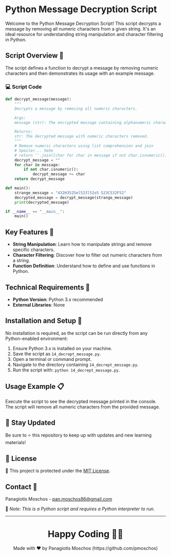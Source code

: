 # Python Message Decryption Script

Welcome to the Python Message Decryption Script! This script decrypts a message by removing all numeric characters from a given string. It's an ideal resource for understanding string manipulation and character filtering in Python.

## Script Overview 📘

The script defines a function to decrypt a message by removing numeric characters and then demonstrates its usage with an example message.

### :computer: Script Code

```python
def decrypt_message(message):
    """
    Decrypts a message by removing all numeric characters.

    Args:
    message (str): The encrypted message containing alphanumeric characters.

    Returns:
    str: The decrypted message with numeric characters removed.
    """
    # Remove numeric characters using list comprehension and join
    # Spoiler... hehe
    # return ''.join([char for char in message if not char.isnumeric()])
    decrypt_message = ""
    for char in message:
        if not char.isnumeric():
            decrypt_message += char
    return decrypt_message

def main():
    strange_message = "432H3525el523l52o5 523C532F52"
    decrypted_message = decrypt_message(strange_message)
    print(decrypted_message)

if __name__ == "__main__":
    main()
```

## Key Features 🌟

- **String Manipulation**: Learn how to manipulate strings and remove specific characters.
- **Character Filtering**: Discover how to filter out numeric characters from a string.
- **Function Definition**: Understand how to define and use functions in Python.

## Technical Requirements 🔧

- **Python Version**: Python 3.x recommended
- **External Libraries**: None

## Installation and Setup 🚀

No installation is required, as the script can be run directly from any Python-enabled environment:

1. Ensure Python 3.x is installed on your machine.
2. Save the script as `14_decrept_message.py`.
3. Open a terminal or command prompt.
4. Navigate to the directory containing `14_decrept_message.py`.
5. Run the script with: `python 14_decrept_message.py`.

## Usage Example 📋

Execute the script to see the decrypted message printed in the console. The script will remove all numeric characters from the provided message.

## 📢 Stay Updated

Be sure to ⭐ this repository to keep up with updates and new learning materials!

## 📄 License

🔐 This project is protected under the [MIT License](https://mit-license.org/).

## Contact 📧

Panagiotis Moschos - pan.moschos86@gmail.com

🔗 *Note: This is a Python script and requires a Python interpreter to run.*

---

<h1 align=center>Happy Coding 👨‍💻 </h1>

<p align="center">
  Made with ❤️ by Panagiotis Moschos (https://github.com/pmoschos)
</p>
